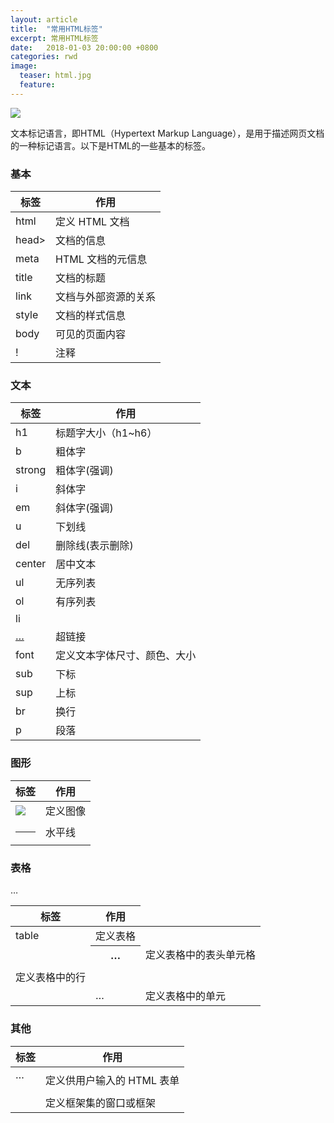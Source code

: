 ```yaml
---
layout: article
title:  "常用HTML标签"
excerpt: 常用HTML标签
date:   2018-01-03 20:00:00 +0800
categories: rwd
image: 
  teaser: html.jpg
  feature: 
---
```

<img src="https://chenie233.github.io/images/html.jpg">

文本标记语言，即HTML（Hypertext Markup Language），是用于描述网页文档的一种标记语言。以下是HTML的一些基本的标签。

### 基本

| 标签 | 作用
| --- |---
| html |  定义 HTML 文档
| head>| 文档的信息
| meta |  HTML 文档的元信息
| title | 文档的标题
| link  | 文档与外部资源的关系
| style |   文档的样式信息
| body |  可见的页面内容
| ! | 注释


### 文本

|   标签      | 作用
| --- |---
| h1 |  标题字大小（h1~h6）
| b  | 粗体字
| strong |  粗体字(强调) 
| i | 斜体字
| em | 斜体字(强调)
| u |  下划线
| del | 删除线(表示删除)
| center | 居中文本
| ul  | 无序列表
| ol |  有序列表
| li | 
| <a href=”…”>…</a> | 超链接
| font |  定义文本字体尺寸、颜色、大小
| sub  | 下标
| sup |  上标 
| br | 换行
| p | 段落

### 图形

|   标签      | 作用
| --- |---
| <img src=’”…”> |  定义图像
| <hr>  | 水平线

### 表格
|   标签      | 作用
| --- |---
| table |   定义表格 
| <th>…</th>  | 定义表格中的表头单元格
| <tr>…</tr> | 定义表格中的行
| <td>…</td> |  定义表格中的单元

### 其他
|   标签      | 作用
| --- |---
| <form>…</form> | 定义供用户输入的 HTML 表单
| <frame> | 定义框架集的窗口或框架
